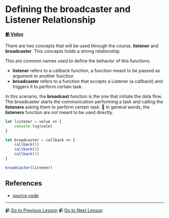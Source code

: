 # Defining the broadcaster and Listener Relationship

**[📹 Video](https://egghead.io/lessons/egghead-defining-the-broadcaster-and-listener-relationship)**

There are two concepts that will be used through the course, **listener** and **broadcaster**. This concepts holds a strong relationship.

This are common names used to define the behavior of this functions.
* **listener** refers to a callback function, a function meant to be passed as argument to another function
* **broadcaster** refers to a function that accepts a Listener (a callback) and triggers it to perform certain task.

In this scenario, the **broadcast** function is the one that initiate the data flow. The broadcaster starts the communication performing a task and calling the **listeners** asking them to perform certain task.
🔑 In general words, the **listeners** function are not meant to be used directly.

```javascript
let listener = value => {
    console.log(vale)
}

let broadcaster = callback => {
    callback(1)
    callback(2)
    callback(3)
}

broadcaster(listener)
```

## References

- [source code](https://github.com/johnlindquist/crafting-functions/blob/broadcaster-listener-relationship/src/index.js)

---

📹 [Go to Previous Lesson](https://egghead.io/lessons/egghead-compose-closures-and-callbacks-to-create-new-functions)
📹 [Go to Next Lesson](https://egghead.io/lessons/egghead-time-is-a-hidden-variable-in-javascript-f724e184)

